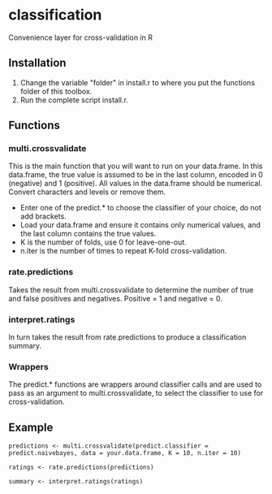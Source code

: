 # classification
Convenience layer for cross-validation in R

## Installation
1. Change the variable "folder" in install.r to where you put the functions folder of this toolbox.
2. Run the complete script install.r.

## Functions
### multi.crossvalidate
This is the main function that you will want to run on your data.frame.
In this data.frame, the true value is assumed to be in the last column, encoded in 0 (negative) and 1 (positive).
All values in the data.frame should be numerical. Convert characters and levels or remove them.

- Enter one of the predict.* to choose the classifier of your choice, do not add brackets.
- Load your data.frame and ensure it contains only numerical values, and the last column contains the true values.
- K is the number of folds, use 0 for leave-one-out.
- n.iter is the number of times to repeat K-fold cross-validation.

### rate.predictions 
Takes the result from multi.crossvalidate to determine the number of true and false positives and negatives.
Positive = 1 and negative = 0.

### interpret.ratings
In turn takes the result from rate.predictions to produce a classification summary.

### Wrappers
The predict.* functions are wrappers around classifier calls and are used to pass as an argument to 
multi.crossvalidate, to select the classifier to use for cross-validation.

## Example
`predictions <- multi.crossvalidate(predict.classifier = predict.naivebayes, data = your.data.frame, K = 10, n.iter = 10)`

`ratings <- rate.predictions(predictions)`

`summary <- interpret.ratings(ratings)`